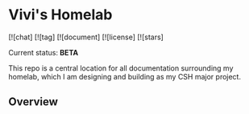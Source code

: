 # Vivi's Homelab

<!-- ANCHOR: introduction -->

[![chat]
[![tag]
[![document]
[![license]
[![stars]

Current status: **BETA**

This repo is a central location for all documentation surrounding my homelab, which I am designing and building as my CSH major project.

<!-- TODO -->


<!-- ANCHOR_END: introduction -->

## Overview
